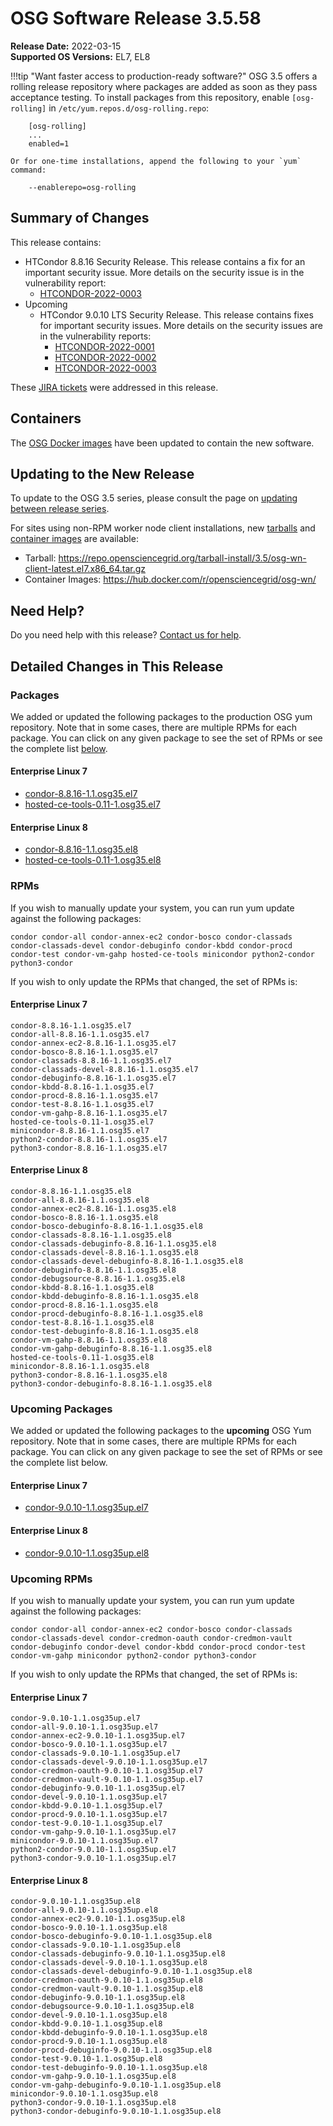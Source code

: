 OSG Software Release 3.5.58
===========================

**Release Date:** 2022-03-15  
**Supported OS Versions:** EL7, EL8

!!!tip "Want faster access to production-ready software?"
    OSG 3.5 offers a rolling release repository where packages are added as soon as they pass acceptance testing.
    To install packages from this repository, enable `[osg-rolling]` in `/etc/yum.repos.d/osg-rolling.repo`:

        [osg-rolling]
        ...
        enabled=1

    Or for one-time installations, append the following to your `yum` command:

        --enablerepo=osg-rolling

Summary of Changes
------------------

This release contains:

-   HTCondor 8.8.16 Security Release. This release contains a fix for an important security issue. More details on the security issue is in the vulnerability report:
    -   [HTCONDOR-2022-0003](https://htcondor.org/security/vulnerabilities/HTCONDOR-2022-0003)
-   Upcoming
    -   HTCondor 9.0.10 LTS Security Release. This release contains fixes for important security issues. More details on the security issues are in the vulnerability reports:
        -   [HTCONDOR-2022-0001](https://htcondor.org/security/vulnerabilities/HTCONDOR-2022-0001)
        -   [HTCONDOR-2022-0002](https://htcondor.org/security/vulnerabilities/HTCONDOR-2022-0002)
        -   [HTCONDOR-2022-0003](https://htcondor.org/security/vulnerabilities/HTCONDOR-2022-0003)

These
[JIRA tickets](https://opensciencegrid.atlassian.net/issues/?jql=project%20%3D%20SOFTWARE%20AND%20fixVersion%20in%20(3.5.58%2C3.5.58-upcoming)%20ORDER%20BY%20priority%20DESC%2C%20key%20DESC)
were addressed in this release.

Containers
----------

The [OSG Docker images](https://hub.docker.com/u/opensciencegrid/) have been updated to contain the new software.

Updating to the New Release
---------------------------

To update to the OSG 3.5 series, please consult the page on
[updating between release series](../updating-to-osg-35.md).

For sites using non-RPM worker node client installations, new [tarballs](../../worker-node/install-wn-tarball.md) and
[container images](../../worker-node/using-wn-containers.md) are available:

- Tarball: <https://repo.opensciencegrid.org/tarball-install/3.5/osg-wn-client-latest.el7.x86_64.tar.gz>
- Container Images: <https://hub.docker.com/r/opensciencegrid/osg-wn/>

Need Help?
----------

Do you need help with this release? [Contact us for help](../../common/help.md).

Detailed Changes in This Release
--------------------------------

### Packages

We added or updated the following packages to the production OSG yum repository.
Note that in some cases, there are multiple RPMs for each package.
You can click on any given package to see the set of RPMs or see the complete list [below](#rpms).

#### Enterprise Linux 7

-   [condor-8.8.16-1.1.osg35.el7](https://koji.chtc.wisc.edu/koji/search?match=glob&type=build&terms=condor-8.8.16-1.1.osg35.el7)
-   [hosted-ce-tools-0.11-1.osg35.el7](https://koji.chtc.wisc.edu/koji/search?match=glob&type=build&terms=hosted-ce-tools-0.11-1.osg35.el7)

#### Enterprise Linux 8

-   [condor-8.8.16-1.1.osg35.el8](https://koji.chtc.wisc.edu/koji/search?match=glob&type=build&terms=condor-8.8.16-1.1.osg35.el8)
-   [hosted-ce-tools-0.11-1.osg35.el8](https://koji.chtc.wisc.edu/koji/search?match=glob&type=build&terms=hosted-ce-tools-0.11-1.osg35.el8)

### RPMs

If you wish to manually update your system, you can run yum update against the following packages:

    condor condor-all condor-annex-ec2 condor-bosco condor-classads condor-classads-devel condor-debuginfo condor-kbdd condor-procd condor-test condor-vm-gahp hosted-ce-tools minicondor python2-condor python3-condor 

If you wish to only update the RPMs that changed, the set of RPMs is:

#### Enterprise Linux 7

``` file
condor-8.8.16-1.1.osg35.el7
condor-all-8.8.16-1.1.osg35.el7
condor-annex-ec2-8.8.16-1.1.osg35.el7
condor-bosco-8.8.16-1.1.osg35.el7
condor-classads-8.8.16-1.1.osg35.el7
condor-classads-devel-8.8.16-1.1.osg35.el7
condor-debuginfo-8.8.16-1.1.osg35.el7
condor-kbdd-8.8.16-1.1.osg35.el7
condor-procd-8.8.16-1.1.osg35.el7
condor-test-8.8.16-1.1.osg35.el7
condor-vm-gahp-8.8.16-1.1.osg35.el7
hosted-ce-tools-0.11-1.osg35.el7
minicondor-8.8.16-1.1.osg35.el7
python2-condor-8.8.16-1.1.osg35.el7
python3-condor-8.8.16-1.1.osg35.el7
```

#### Enterprise Linux 8

``` file
condor-8.8.16-1.1.osg35.el8
condor-all-8.8.16-1.1.osg35.el8
condor-annex-ec2-8.8.16-1.1.osg35.el8
condor-bosco-8.8.16-1.1.osg35.el8
condor-bosco-debuginfo-8.8.16-1.1.osg35.el8
condor-classads-8.8.16-1.1.osg35.el8
condor-classads-debuginfo-8.8.16-1.1.osg35.el8
condor-classads-devel-8.8.16-1.1.osg35.el8
condor-classads-devel-debuginfo-8.8.16-1.1.osg35.el8
condor-debuginfo-8.8.16-1.1.osg35.el8
condor-debugsource-8.8.16-1.1.osg35.el8
condor-kbdd-8.8.16-1.1.osg35.el8
condor-kbdd-debuginfo-8.8.16-1.1.osg35.el8
condor-procd-8.8.16-1.1.osg35.el8
condor-procd-debuginfo-8.8.16-1.1.osg35.el8
condor-test-8.8.16-1.1.osg35.el8
condor-test-debuginfo-8.8.16-1.1.osg35.el8
condor-vm-gahp-8.8.16-1.1.osg35.el8
condor-vm-gahp-debuginfo-8.8.16-1.1.osg35.el8
hosted-ce-tools-0.11-1.osg35.el8
minicondor-8.8.16-1.1.osg35.el8
python3-condor-8.8.16-1.1.osg35.el8
python3-condor-debuginfo-8.8.16-1.1.osg35.el8
```

### Upcoming Packages

We added or updated the following packages to the **upcoming** OSG Yum repository.
Note that in some cases, there are multiple RPMs for each package.
You can click on any given package to see the set of RPMs or see the complete list below.

#### Enterprise Linux 7

-   [condor-9.0.10-1.1.osg35up.el7](https://koji.chtc.wisc.edu/koji/search?match=glob&type=build&terms=condor-9.0.10-1.1.osg35up.el7)

#### Enterprise Linux 8

-   [condor-9.0.10-1.1.osg35up.el8](https://koji.chtc.wisc.edu/koji/search?match=glob&type=build&terms=condor-9.0.10-1.1.osg35up.el8)

### Upcoming RPMs

If you wish to manually update your system, you can run yum update against the following packages:

    condor condor-all condor-annex-ec2 condor-bosco condor-classads condor-classads-devel condor-credmon-oauth condor-credmon-vault condor-debuginfo condor-devel condor-kbdd condor-procd condor-test condor-vm-gahp minicondor python2-condor python3-condor 

If you wish to only update the RPMs that changed, the set of RPMs is:

#### Enterprise Linux 7

``` file
condor-9.0.10-1.1.osg35up.el7
condor-all-9.0.10-1.1.osg35up.el7
condor-annex-ec2-9.0.10-1.1.osg35up.el7
condor-bosco-9.0.10-1.1.osg35up.el7
condor-classads-9.0.10-1.1.osg35up.el7
condor-classads-devel-9.0.10-1.1.osg35up.el7
condor-credmon-oauth-9.0.10-1.1.osg35up.el7
condor-credmon-vault-9.0.10-1.1.osg35up.el7
condor-debuginfo-9.0.10-1.1.osg35up.el7
condor-devel-9.0.10-1.1.osg35up.el7
condor-kbdd-9.0.10-1.1.osg35up.el7
condor-procd-9.0.10-1.1.osg35up.el7
condor-test-9.0.10-1.1.osg35up.el7
condor-vm-gahp-9.0.10-1.1.osg35up.el7
minicondor-9.0.10-1.1.osg35up.el7
python2-condor-9.0.10-1.1.osg35up.el7
python3-condor-9.0.10-1.1.osg35up.el7
```

#### Enterprise Linux 8

``` file
condor-9.0.10-1.1.osg35up.el8
condor-all-9.0.10-1.1.osg35up.el8
condor-annex-ec2-9.0.10-1.1.osg35up.el8
condor-bosco-9.0.10-1.1.osg35up.el8
condor-bosco-debuginfo-9.0.10-1.1.osg35up.el8
condor-classads-9.0.10-1.1.osg35up.el8
condor-classads-debuginfo-9.0.10-1.1.osg35up.el8
condor-classads-devel-9.0.10-1.1.osg35up.el8
condor-classads-devel-debuginfo-9.0.10-1.1.osg35up.el8
condor-credmon-oauth-9.0.10-1.1.osg35up.el8
condor-credmon-vault-9.0.10-1.1.osg35up.el8
condor-debuginfo-9.0.10-1.1.osg35up.el8
condor-debugsource-9.0.10-1.1.osg35up.el8
condor-devel-9.0.10-1.1.osg35up.el8
condor-kbdd-9.0.10-1.1.osg35up.el8
condor-kbdd-debuginfo-9.0.10-1.1.osg35up.el8
condor-procd-9.0.10-1.1.osg35up.el8
condor-procd-debuginfo-9.0.10-1.1.osg35up.el8
condor-test-9.0.10-1.1.osg35up.el8
condor-test-debuginfo-9.0.10-1.1.osg35up.el8
condor-vm-gahp-9.0.10-1.1.osg35up.el8
condor-vm-gahp-debuginfo-9.0.10-1.1.osg35up.el8
minicondor-9.0.10-1.1.osg35up.el8
python3-condor-9.0.10-1.1.osg35up.el8
python3-condor-debuginfo-9.0.10-1.1.osg35up.el8
```
